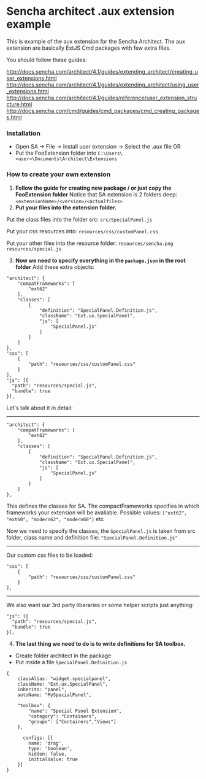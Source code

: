# Sencha architect .aux extension example

This is example of the aux extension for the Sencha Architect. 
The aux extension are basically ExtJS Cmd packages with few extra files.

You should follow these guides:

http://docs.sencha.com/architect/4.1/guides/extending_architect/creating_user_extensions.html
http://docs.sencha.com/architect/4.1/guides/extending_architect/using_user_extensions.html
http://docs.sencha.com/architect/4.1/guides/reference/user_extension_structure.html
http://docs.sencha.com/cmd/guides/cmd_packages/cmd_creating_packages.html

### Installation 
- Open SA -> File -> Install user extension -> Select the .aux file
OR
- Put the FooExtension folder into `C:\Users\<user>\Documents\Architect\Extensions`

### How to create your own extension
1. **Follow the guide for creating new package / or just copy the FooExtension folder**
Notice that SA extension is 2 folders deep: `<extensionName>/<version>/<actualfiles>`
2. **Put your files into the extension folder.**
 
 Put the class files into the folder src: `src/SpecialPanel.js` 
 
 Put your css resources into: `resources/css/customPanel.css` 
 
 Put your other files into the resource folder:
 `resources/sencha.png` 
 `resources/special.js`
 
3. **Now we need to specify everything in the `package.json` in the root folder**
Add these extra objects:
```
"architect": {
    "compatFrameworks": [
        "ext62"
    ],
    "classes": [
        {
            "definition": "SpecialPanel.Definition.js",
            "className": "Ext.ux.SpecialPanel",
            "js": [
                "SpecialPanel.js"
            ]
        }
    ]
},
"css": [
    {
        "path": "resources/css/customPanel.css"
    }
],
"js": [{
  "path": "resources/special.js",
  "bundle": true
}],
```


Let's talk about it in detail:

---
```
"architect": {
    "compatFrameworks": [
        "ext62"
    ],
    "classes": [
        {
            "definition": "SpecialPanel.Definition.js",
            "className": "Ext.ux.SpecialPanel",
            "js": [
                "SpecialPanel.js"
            ]
        }
    ]
},
```
This defines the classes for SA. The compactFrameworks specifies in which frameworks your extension will be avaliable.
Possible values: `["ext62", "ext60", "modern62", "modern60"]` etc 

Now we need to specify the classes, the `SpecialPanel.js` is taken from src folder, class name and definition file: `"SpecialPanel.Definition.js"`

---

Our custom css files to be loaded:
```
"css": [
    {
        "path": "resources/css/customPanel.css"
    }
],
```

---
We also want our 3rd party libararies or some helper scripts just anything:
```
"js": [{
  "path": "resources/special.js",
  "bundle": true
}],
```

4. **The last thing we need to do is to write definitions for SA toolbox.**
- Create folder architect in the package
- Put inside a file `SpecialPanel.Definition.js`

```
{
    classAlias: "widget.specialpanel",
    className: "Ext.ux.SpecialPanel", 
    inherits: "panel",
    autoName: "MySpecialPanel",

    "toolbox": {
        "name": "Special Panel Extension",
        "category": "Containers",
        "groups": ["Containers","Views"]
    },

      configs: [{
        name: 'drag',
        type: 'boolean',
        hidden: false,
        initialValue: true
    }]
}
```